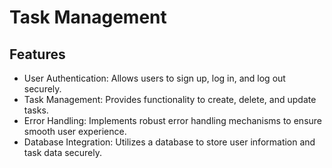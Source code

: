 # Task Management

## Features

- User Authentication: Allows users to sign up, log in, and log out securely.
- Task Management: Provides functionality to create, delete, and update tasks.
- Error Handling: Implements robust error handling mechanisms to ensure smooth user experience.
- Database Integration: Utilizes a database to store user information and task data securely.
